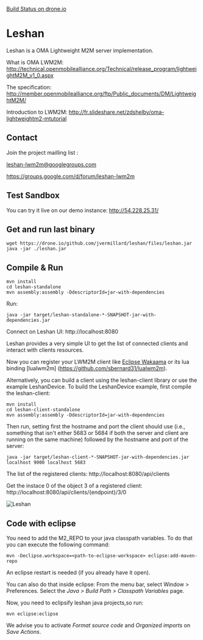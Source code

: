[Build Status on drone.io](https://drone.io/github.com/jvermillard/leshan/latest)

Leshan
======

Leshan is a OMA Lightweight M2M server implementation.

What is OMA LWM2M: 
http://technical.openmobilealliance.org/Technical/release_program/lightweightM2M_v1_0.aspx

The specification: 
http://member.openmobilealliance.org/ftp/Public_documents/DM/LightweightM2M/

Introduction to LWM2M:
http://fr.slideshare.net/zdshelby/oma-lightweightm2-mtutorial

Contact
-------

Join the project mailling list : 

leshan-lwm2m@googlegroups.com

https://groups.google.com/d/forum/leshan-lwm2m

Test Sandbox
------------

You can try it live on our demo instance: http://54.228.25.31/

Get and run last binary
-----------------------

```
wget https://drone.io/github.com/jvermillard/leshan/files/leshan.jar
java -jar ./leshan.jar
```

Compile & Run
-------------

```
mvn install
cd leshan-standalone
mvn assembly:assembly -DdescriptorId=jar-with-dependencies
```

Run:

```
java -jar target/leshan-standalone-*-SNAPSHOT-jar-with-dependencies.jar 
```


Connect on Leshan UI: http://localhost:8080

Leshan provides a very simple UI  to get the list of connected clients and interact with clients resources.

Now you can register your LWM2M client like [Eclipse Wakaama](http://eclipse.org/wakaama) or its lua binding [lualwm2m] (https://github.com/sbernard31/lualwm2m).

Alternatively, you can build a client using the leshan-client library or use the example LeshanDevice.  To build the LeshanDevice example, first compile the leshan-client:

```
mvn install
cd leshan-client-standalone
mvn assembly:assembly -DdescriptorId=jar-with-dependencies
```

Then run, setting first the hostname and port the client should use (i.e., something that isn't either 5683 or 5684 if both the server and client are running on the same machine) followed by the hostname and port of the server:

```
java -jar target/leshan-client-*-SNAPSHOT-jar-with-dependencies.jar localhost 9000 localhost 5683
```

The list of the registered clients: http://localhost:8080/api/clients

Get the instace 0 of the object 3 of a registered client: http://localhost:8080/api/clients/{endpoint}/3/0


![Leshan](https://raw.github.com/msangoi/leshan/master/lw-clients.png)

Code with eclipse
-----------------
You need to add the M2_REPO to your java classpath variables. To do that you can execute the following command:

```
mvn -Declipse.workspace=<path-to-eclipse-workspace> eclipse:add-maven-repo
```
An eclipse restart is needed (if you already have it open).

You can also do that inside eclipse: From the menu bar, select Window > Preferences. Select the *Java > Build Path > Classpath Variables* page.

Now, you need to eclipsify leshan java projects,so run:

```
mvn eclipse:eclipse
```
We advise you to activate *Format source code* and *Organized imports* on *Save Actions*.
